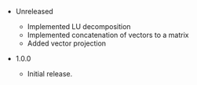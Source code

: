 - Unreleased
    - Implemented LU decomposition
    - Implemented concatenation of vectors to a matrix
    - Added vector projection

- 1.0.0
    - Initial release.

